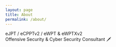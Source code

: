 ```yaml
---
layout: page
title: About
permalink: /about/
---
```


eJPT / eCPPTv2 / eWPT & eWPTXv2     
Offensive Security & Cyber Security Consultant 🗡️